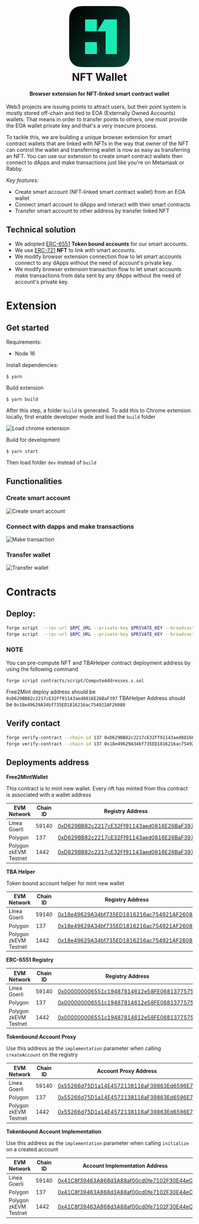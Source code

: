 <div style="display: flex; justify-content: center;"><img src="./extension/img/logo.png"/></div>
<h1 style="text-align: center;margin-top: 10px">NFT Wallet</h1>

<h4 style="text-align: center;margin-top: 10px;font-weight:semibold">Browser extension for NFT-linked smart contract wallet</h4>

Web3 projects are issuing points to attract users, but their point system is mostly stored off-chain and tied to EOA (Externally Owned Accounts) wallets. That means in order to transfer points to others, one must provide the EOA wallet private key and that's a very insecure process.

To tackle this, we are building a unique browser extension for smart contract wallets that are linked with NFTs in the way that owner of the NFT can control the wallet and transferring wallet is now as easy as transferring an NFT. You can use our extension to create smart contract wallets then connect to dApps and make transactions just like you're on Metamask or Rabby.

_Key features:_

- Create smart account (NFT-linked smart contract wallet) from an EOA wallet
- Connect smart account to dApps and interact with their smart contracts
- Transfer smart account to other address by transfer linked NFT

## Technical solution

- We adopted [ERC-6551](https://eips.ethereum.org/EIPS/eip-6551) **Token bound accounts** for our smart accounts.
- We use [ERC-721](https://eips.ethereum.org/EIPS/eip-721) **NFT** to link with smart accounts.
- We modify browser extension connection flow to let smart accounts connect to any dApps without the need of account's private key.
- We modify browser extension transaction flow to let smart accounts make transactions from data sent by any dApps without the need of account's private key.

# Extension

## Get started

Requirements:
- Node 16

Install dependencies:
```
$ yarn
```

Build extension
```
$ yarn build
```

After this step, a folder `build` is generated. To add this to Chrome extension locally, first enable developer mode and load the `build` folder

![Load chrome extension](extension/screenshots/upload_extension.gif)

Build for development
```
$ yarn start
```
Then load folder `dev` instead of `build`

## Functionalities
### Create smart account

![Create smart account](extension/screenshots/create_account.gif)

### Connect with dapps and make transactions

![Make transaction](extension/screenshots/make_transaction.gif)

### Transfer wallet

![Transfer wallet](extension/screenshots/transfer_wallet.gif)

# Contracts

## Deploy:

```bash
forge script  --rpc-url $RPC_URL --private-key $PRIVATE_KEY --broadcast contracts/script/DeployTBAHelper.s.sol
forge script  --rpc-url $RPC_URL --private-key $PRIVATE_KEY --broadcast contracts/script/DeployFree2MintNFTWallet.s.sol
```

### NOTE

You can pre-compute NFT and TBAHelper contract deployment address by using the following command

```bash
forge script contracts/script/ComputeAddresses.s.sol
```

Free2Mint deploy address should be `0xD629BB82c2217cE32Ff91143aed0816E26BaF397`
TBAHelper Address should be `0x18e49629A34bf735ED1816216ac754921AF26080`

## Verify contact

```bash
forge verify-contract --chain-id 137 0xD629BB82c2217cE32Ff91143aed0816E26BaF397 contracts/src/Free2MintNFTWallet.sol:Free2MintNFTWallet
forge verify-contract --chain-id 137 0x18e49629A34bf735ED1816216ac754921AF26080 contracts/src/TBAHelper.sol:TBAHelper
```

## Deployments address

**Free2MintWallet**

This contract is to mint new wallet. Every nft has minted from this contract is associated with a wallet address

| EVM Network   | Chain ID | Registry Address                                                                                                                       |
| ------------- | -------- | -------------------------------------------------------------------------------------------------------------------------------------- |
| Linea Goerli  | 59140    | [0xD629BB82c2217cE32Ff91143aed0816E26BaF397](https://goerli.lineascan.build/address/0xD629BB82c2217cE32Ff91143aed0816E26BaF397)        |
| Polygon       | 137      | [0xD629BB82c2217cE32Ff91143aed0816E26BaF397](https://polygonscan.com/address/0xD629BB82c2217cE32Ff91143aed0816E26BaF397)               |
| Polygon zkEVM Testnet | 1442     | [0xD629BB82c2217cE32Ff91143aed0816E26BaF397](https://testnet-zkevm.polygonscan.com/address/0xD629BB82c2217cE32Ff91143aed0816E26BaF397) |

**TBA Helper**

Token bound account helper for mint new wallet

| EVM Network   | Chain ID | Registry Address                                                                                                                       |
| ------------- | -------- | -------------------------------------------------------------------------------------------------------------------------------------- |
| Linea Goerli  | 59140    | [0x18e49629A34bf735ED1816216ac754921AF26080](https://goerli.lineascan.build/address/0x18e49629A34bf735ED1816216ac754921AF26080)        |
| Polygon       | 137      | [0x18e49629A34bf735ED1816216ac754921AF26080](https://polygonscan.com/address/0x18e49629A34bf735ED1816216ac754921AF26080)               |
| Polygon zkEVM Testnet | 1442     | [0x18e49629A34bf735ED1816216ac754921AF26080](https://testnet-zkevm.polygonscan.com/address/0x18e49629A34bf735ED1816216ac754921AF26080) |

**ERC-6551 Registry**

| EVM Network   | Chain ID | Registry Address                                                                                                                       |
| ------------- | -------- | -------------------------------------------------------------------------------------------------------------------------------------- |
| Linea Goerli  | 59140    | [0x000000006551c19487814612e58FE06813775758](https://goerli.lineascan.build/address/0x000000006551c19487814612e58FE06813775758)        |
| Polygon       | 137      | [0x000000006551c19487814612e58FE06813775758](https://polygonscan.com/address/0x000000006551c19487814612e58FE06813775758)               |
| Polygon zkEVM Testnet | 1442     | [0x000000006551c19487814612e58FE06813775758](https://testnet-zkevm.polygonscan.com/address/0x000000006551c19487814612e58FE06813775758) |

**Tokenbound Account Proxy**

Use this address as the `implementation` parameter when calling `createAccount` on the registry

| EVM Network   | Chain ID | Account Proxy Address                                                                                                                  |
| ------------- | -------- | -------------------------------------------------------------------------------------------------------------------------------------- |
| Linea Goerli  | 59140    | [0x55266d75D1a14E4572138116aF39863Ed6596E7F](https://goerli.lineascan.build/address/0x55266d75D1a14E4572138116aF39863Ed6596E7F)        |
| Polygon       | 137      | [0x55266d75D1a14E4572138116aF39863Ed6596E7F](https://polygonscan.com/address/0x55266d75D1a14E4572138116aF39863Ed6596E7F)               |
| Polygon zkEVM Testnet | 1442     | [0x55266d75D1a14E4572138116aF39863Ed6596E7F](https://testnet-zkevm.polygonscan.com/address/0x55266d75D1a14E4572138116aF39863Ed6596E7F) |

**Tokenbound Account Implementation**

Use this address as the `implementation` parameter when calling `initialize` on a created account

| EVM Network   | Chain ID | Account Implementation Address                                                                                                         |
| ------------- | -------- | -------------------------------------------------------------------------------------------------------------------------------------- |
| Linea Goerli  | 59140    | [0x41C8f39463A868d3A88af00cd0fe7102F30E44eC](https://goerli.lineascan.build/address/0x41C8f39463A868d3A88af00cd0fe7102F30E44eC)        |
| Polygon       | 137      | [0x41C8f39463A868d3A88af00cd0fe7102F30E44eC](https://polygonscan.com/address/0x41C8f39463A868d3A88af00cd0fe7102F30E44eC)               |
| Polygon zkEVM Testnet | 1442     | [0x41C8f39463A868d3A88af00cd0fe7102F30E44eC](https://testnet-zkevm.polygonscan.com/address/0x41C8f39463A868d3A88af00cd0fe7102F30E44eC) |

